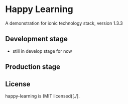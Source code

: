 Happy Learning
==============

A demonstration for ionic technology stack, version 1.3.3

## Development stage
- still in develop stage for now

## Production stage

## License
happy-learning is (MIT licensed)[./].